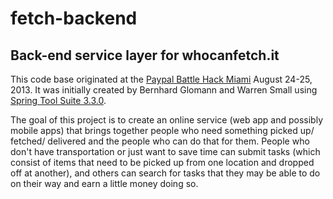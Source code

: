 fetch-backend
=============

## Back-end service layer for whocanfetch.it

This code base originated at the [Paypal Battle Hack Miami](http://battlehack.org/miami/)
August 24-25, 2013. It was initially created by Bernhard Glomann and Warren Small using
[Spring Tool Suite 3.3.0](http://www.springsource.org/sts).

The goal of this project is to create an online service (web app and possibly mobile apps)
that brings together people who need something picked up/ fetched/ delivered and the people
who can do that for them. People who don't have transportation or just want to save time
can submit tasks (which consist of items that need to be picked up from one location and
dropped off at another), and others can search for tasks that they may be able to do
on their way and earn a little money doing so.
